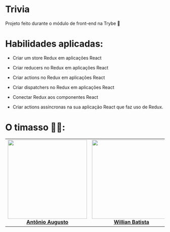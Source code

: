 # Trivia
Projeto feito durante o módulo de front-end na Trybe 💚

# Habilidades aplicadas:

  - Criar um store Redux em aplicações React

  - Criar reducers no Redux em aplicações React

  - Criar actions no Redux em aplicações React

  - Criar dispatchers no Redux em aplicações React

  - Conectar Redux aos componentes React

  - Criar actions assíncronas na sua aplicação React que faz uso de Redux.

# O timasso 💚💚:

<table>
  <tbody>
    <tr>
      <td align="center">
        <img style="width: 250px" src="https://ca.slack-edge.com/TMDDFEPFU-U027LMT878B-8cc39d8b45c9-512" style="max-width: 100%"/>
        <b><a href="https://github.com/Toineto">Antônio Augusto</a></b>
      </td>
      <td align="center">
        <img style="width: 250px" src="https://ca.slack-edge.com/TMDDFEPFU-U02EDB8T9QX-20899048aae5-512" style="max-width: 100%"/>
        <b><a href="https://github.com/willianbatist">Willian Batista</a></b>
      </td>
      <td align="center">
        <img style="width: 250px" src="https://media-exp1.licdn.com/dms/image/C4E03AQE-H9YIQ0slTA/profile-displayphoto-shrink_800_800/0/1647962774162?e=1653523200&v=beta&t=XC0jytIGAlXCeiVJR-MXfcBNvuLPp4XOjl3Z9O0wVMc" style="max-width: 100%"/>
        <b><a style="text-align: center" href="https://github.com/SamuelDAlencar">Samuel de Alencar Rocha</a></b>
      </td>
      <td align="center">
        <img style="width: 250px" src="https://ca.slack-edge.com/TMDDFEPFU-U02EDBBF18X-cd92e9ae2ac3-512" style="max-width: 100%"/>
        <b><a href="https://github.com/SamuelDAlencar">Lucas Fernandes</a></b>
      </td>
    </tr>
  </tbody>
</table>

